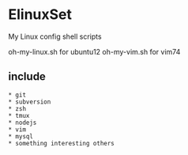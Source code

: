 ElinuxSet
=========

My Linux config shell scripts

oh-my-linux.sh  for ubuntu12
oh-my-vim.sh    for vim74

## include
    * git
    * subversion
    * zsh
    * tmux
    * nodejs
    * vim
    * mysql
    * something interesting others


